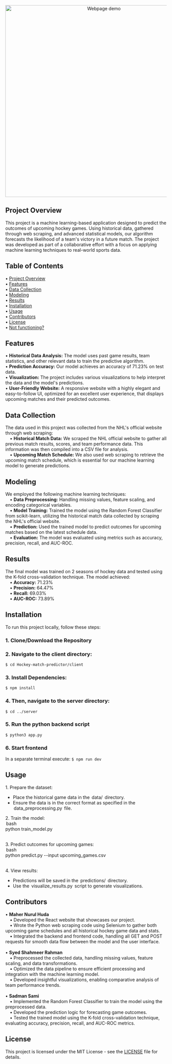 <p align="center">
  <img src="https://github.com/user-attachments/assets/cfee96ae-91cf-416b-9edd-b33a148f36e2" alt="Webpage demo" width="600">
</p>

## Project Overview

This project is a machine learning-based application designed to predict the outcomes of upcoming hockey games. Using historical data, gathered through web scraping, and advanced statistical models, our algorithm forecasts the likelihood of a team's victory in a future match. The project was developed as part of a collaborative effort with a focus on applying machine learning techniques to real-world sports data.

## Table of Contents

•⁠  ⁠[Project Overview](#project-overview)<br/>
•⁠  ⁠[Features](#features)<br/>
•⁠  ⁠[Data Collection](#data-collection)<br/>
•⁠  ⁠[Modeling](#modeling)<br/>
•⁠  ⁠[Results](#results)<br/>
•⁠  ⁠[Installation](#installation)<br/>
•⁠  ⁠[Usage](#usage)<br/>
•⁠  ⁠[Contributors](#contributors)<br/>
•⁠  ⁠[License](#license)<br/>
•⁠  ⁠[Not functioning?](#not-functioning)<br/>

## Features

•⁠  ⁠**Historical Data Analysis:** The model uses past game results, team statistics, and other relevant data to train the predictive algorithm.<br/>
•⁠  ⁠**Prediction Accuracy:** Our model achieves an accuracy of 71.23% on test data.<br/>
•⁠  ⁠**Visualization:** The project includes various visualizations to help interpret the data and the model's predictions.<br/>
•  **User-Friendly Website:** A responsive website with a highly elegant and easy-to-follow UI, optimized for an excellent user experience, that displays upcoming matches and their predicted outcomes.<br/>

## Data Collection

The data used in this project was collected from the NHL's official website through web scraping:<br/>
&emsp;•⁠  **Historical Match Data:** We scraped the NHL official website to gather all previous match results, scores, and team performance data. This information was then compiled into a CSV file for analysis.<br/>
&emsp;•⁠  **Upcoming Match Schedule:** We also used web scraping to retrieve the upcoming match schedule, which is essential for our machine learning model to generate predictions.<br/>

## Modeling

We employed the following machine learning techniques:<br/>
&emsp;•⁠  ⁠**Data Preprocessing:** Handling missing values, feature scaling, and encoding categorical variables.<br/>
&emsp;•⁠  ⁠**Model Training:** Trained the model using the Random Forest Classifier from scikit-learn, utilizing the historical match data collected by scraping the NHL's official website.<br/>
&emsp;•  **Prediction:** Used the trained model to predict outcomes for upcoming matches based on the latest schedule data.<br/>
&emsp;•⁠  ⁠**Evaluation:** The model was evaluated using metrics such as accuracy, precision, recall, and AUC-ROC.<br/>

## Results

The final model was trained on 2 seasons of hockey data and tested using the K-fold cross-validation technique. The model achieved:<br/>
&emsp;•⁠  ⁠**Accuracy:** 71.23%<br/>
&emsp;•⁠  ⁠**Precision:** 64.47%<br/>
&emsp;•⁠  ⁠**Recall:** 69.03%<br/>
&emsp;•⁠  ⁠**AUC-ROC:** 73.89%<br/>

## Installation

To run this project locally, follow these steps:<br/>

### 1. Clone/Download the Repository

### 2. Navigate to the client directory:
`$ cd Hockey-match-predictor/client`

### 3. Install Dependencies:
`$ npm install`

### 4. Then, navigate to the server directory:
`$ cd ../server`

### 5. Run the python backend script
`$ python3 app.py`

### 6. Start frontend
In a separate terminal execute:
`$ npm run dev`

## Usage

1.⁠ ⁠Prepare the dataset:<br/>
   - Place the historical game data in the ⁠ data/ ⁠ directory.<br/>
   - Ensure the data is in the correct format as specified in the ⁠ data_preprocessing.py ⁠ file.<br/>

2.⁠ ⁠Train the model:<br/>
   ⁠ bash<br/>
   python train_model.py<br/>
    ⁠

3.⁠ ⁠Predict outcomes for upcoming games:<br/>
   ⁠ bash<br/>
   python predict.py --input upcoming_games.csv<br/>
    ⁠

4.⁠ ⁠View results:<br/>
   - Predictions will be saved in the ⁠ predictions/ ⁠ directory.<br/>
   - Use the ⁠ visualize_results.py ⁠ script to generate visualizations.<br/>

## Contributors

•⁠  ⁠**Maher Nurul Huda**<br/>
&emsp;•⁠  Developed the React website that showcases our project.<br/>
&emsp;•⁠  Wrote the Python web scraping code using Selenium to gather both upcoming game schedules and all historical hockey game data and stats.<br/>
&emsp;•⁠  Integrated the backend and frontend code, handling all GET and POST requests for smooth data flow between the model and the user interface.<br/><br/>
•⁠  ⁠**Syed Shahmeer Rahman**<br/>
&emsp;•⁠  Preprocessed the collected data, handling missing values, feature scaling, and data transformations.<br/>
&emsp;•⁠  Optimized the data pipeline to ensure efficient processing and integration with the machine learning model.<br/>
&emsp;•⁠  Developed insightful visualizations, enabling comparative analysis of team performance trends.<br/><br/>
•⁠  ⁠**Sadman Sami**<br/>
&emsp;•⁠  Implemented the Random Forest Classifier to train the model using the preprocessed data.<br/>
&emsp;•⁠  Developed the prediction logic for forecasting game outcomes.<br/>
&emsp;•⁠  Tested the trained model using the K-fold cross-validation technique, evaluating accuracy, precision, recall, and AUC-ROC metrics.<br/>

## License

This project is licensed under the MIT License - see the [LICENSE](LICENSE) file for details.<br/>
